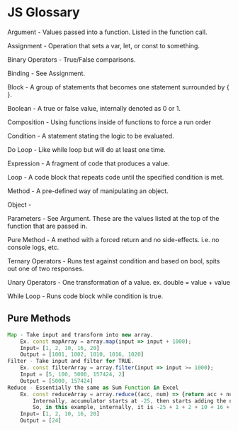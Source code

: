 # JS Glossary

Argument - Values passed into a function. Listed in the function call.

Assignment - Operation that sets a var, let, or const to something.

Binary Operators - True/False comparisons.

Binding - See Assignment.

Block - A group of statements that becomes one statement surrounded by { }.

Boolean - A true or false value, internally denoted as 0 or 1.

Composition - Using functions inside of functions to force a run order

Condition - A statement stating the logic to be evaluated. 

Do Loop - Like while loop but will do at least one time.

Expression - A fragment of code that produces a value.

Loop - A code block that repeats code until the specified condition is met.

Method - A pre-defined way of manipulating an object.

Object - 

Parameters - See Argument. These are the values listed at the top of the function that are passed in. 

Pure Method - A method with a forced return and no side-effects. i.e. no console logs, etc.

Ternary Operators - Runs test against condition and based on bool, spits out one of two responses.

Unary Operators - One transformation of a value. ex. double = value + value

While Loop - Runs code block while condition is true.







## Pure Methods
```javascript
Map - Take input and transform into new array.
	Ex. const mapArray = array.map(input => input + 1000);
	Input= [1, 2, 10, 16, 20] 
	Output = [1001, 1002, 1010, 1016, 1020]
Filter - Take input and filter for TRUE.
	Ex. const filterArray = array.filter(input => input >= 1000);
	Input = [5, 100, 5000, 157424, 2] 
	Output = [5000, 157424]
Reduce - Essentially the same as Sum Function in Excel
	Ex. const reduceArray = array.reduce((acc, num) => {return acc + num}, -25);
		Internally, accumulator starts at -25, then starts adding the numbers in the input array to it and outputs when done.
		So, in this example, internally, it is -25 + 1 + 2 + 10 + 16 + 20.
	Input= [1, 2, 10, 16, 20] 
	Output = [24]
```